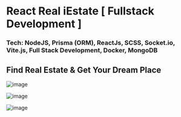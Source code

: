 
# React Real iEstate [ Fullstack Development ]

### Tech: NodeJS, Prisma (ORM), ReactJs, SCSS, Socket.io, Vite.js, Full Stack Development, Docker, MongoDB

## Find Real Estate & Get Your Dream Place

![image](https://github.com/amydev-me/iEstate/assets/11514651/249e4cc5-c860-4827-be42-977cf9c87990)

![image](https://github.com/amydev-me/iEstate/assets/11514651/a22c28ad-6ea6-4acb-8af5-b57da8e1ba7d)

![image](https://github.com/amydev-me/iEstate/assets/11514651/9a8d1e2c-a9ed-4a77-b7e6-25dfca6c6e5d)
